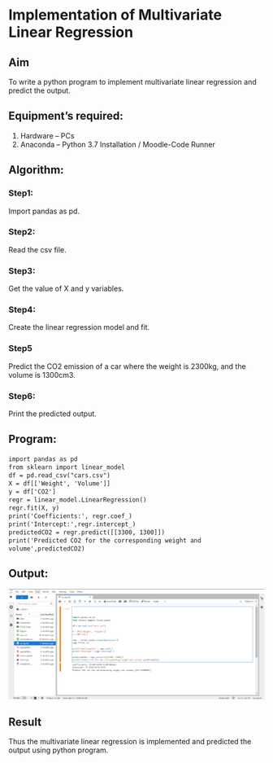 # Implementation of Multivariate Linear Regression
## Aim
To write a python program to implement multivariate linear regression and predict the output.
## Equipment’s required:
1.	Hardware – PCs
2.	Anaconda – Python 3.7 Installation / Moodle-Code Runner
## Algorithm:
### Step1:
Import pandas as pd.
### Step2:
Read the csv file.
### Step3:
Get the value of X and y variables.
### Step4:
Create the linear regression model and fit.
### Step5
Predict the CO2 emission of a car where the weight is 2300kg, and the volume is 1300cm3.
### Step6:
Print the predicted output.
## Program:
```
import pandas as pd
from sklearn import linear_model
df = pd.read_csv("cars.csv")
X = df[['Weight', 'Volume']]
y = df['CO2']
regr = linear_model.LinearRegression()
regr.fit(X, y)
print('Coefficients:', regr.coef_)
print('Intercept:',regr.intercept_)
predictedCO2 = regr.predict([[3300, 1300]])
print('Predicted CO2 for the corresponding weight and volume',predictedCO2)
```
## Output:
![output](multi.png)

## Result
Thus the multivariate linear regression is implemented and predicted the output using python program.
